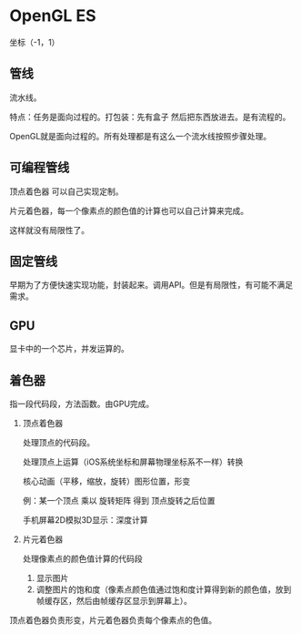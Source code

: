 # OpenGL ES

坐标（-1，1）

## 管线

流水线。

特点：任务是面向过程的。打包装：先有盒子 然后把东西放进去。是有流程的。

OpenGL就是面向过程的。所有处理都是有这么一个流水线按照步骤处理。

## 可编程管线

顶点着色器 可以自己实现定制。

片元着色器，每一个像素点的颜色值的计算也可以自己计算来完成。

这样就没有局限性了。

## 固定管线

早期为了方便快速实现功能，封装起来。调用API。但是有局限性，有可能不满足需求。

## GPU

显卡中的一个芯片，并发运算的。

## 着色器

指一段代码段，方法函数。由GPU完成。

1. 顶点着色器

   处理顶点的代码段。

   处理顶点上运算（iOS系统坐标和屏幕物理坐标系不一样）转换

   核心动画（平移，缩放，旋转）图形位置，形变

   例：某一个顶点 乘以 旋转矩阵 得到 顶点旋转之后位置

   手机屏幕2D模拟3D显示：深度计算

2. 片元着色器

   处理像素点的颜色值计算的代码段

   1. 显示图片
   2. 调整图片的饱和度（像素点颜色值通过饱和度计算得到新的颜色值，放到帧缓存区，然后由帧缓存区显示到屏幕上）。

顶点着色器负责形变，片元着色器负责每个像素点的色值。